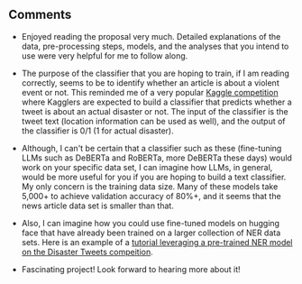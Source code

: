 
## Comments
+ Enjoyed reading the proposal very much. Detailed explanations of the data, pre-processing steps, models, and the analyses that you intend to use were very helpful for me to follow along. 

+ The purpose of the classifier that you are hoping to train, if I am reading correctly, seems to be to identify whether an article is about a violent event or not. This reminded me of a very popular [Kaggle competition](https://www.kaggle.com/competitions/nlp-getting-started) where Kagglers are expected to build a classifier that predicts whether a tweet is about an actual disaster or not. The input of the classifier is the tweet text (location information can be used as well), and the output of the classifier is 0/1 (1 for actual disaster). 

+ Although, I can't be certain that a classifier such as these (fine-tuning LLMs such as DeBERTa and RoBERTa, more DeBERTa these days) would work on your specific data set, I can imagine how LLMs, in general, would be more useful for you if you are hoping to build a text classifier. My only concern is the training data size. Many of these models take 5,000+ to achieve validation accuracy of 80%+, and it seems that the news article data set is smaller than that. 

+ Also, I can imagine how you could use fine-tuned models on hugging face that have already been trained on a larger collection of NER data sets. Here is an example of a [tutorial leveraging a pre-trained NER model on the Disaster Tweets compeition](https://www.kaggle.com/code/eneszvo/ner-named-entity-recognition-tutorial).

+ Fascinating project! Look forward to hearing more about it!